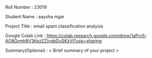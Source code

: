 Roll Number       :  23019

Student Name      :   aaysha nigar

Project Title     :   email spam classification analysis

Google Colab Link :  https://colab.research.google.com/drive/1aPrz5-AO8Grmh8V3KezZZjvqbDuSKzVi?usp=sharing

Summary(Optional) :   < Brief summary of your project >
